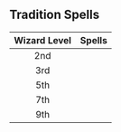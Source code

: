 ## Tradition Spells

| Wizard Level | Spells |
|:------------:|:-------|
|     2nd      |        |
|     3rd      |        |
|     5th      |        |
|     7th      |        |
|     9th      |        |
